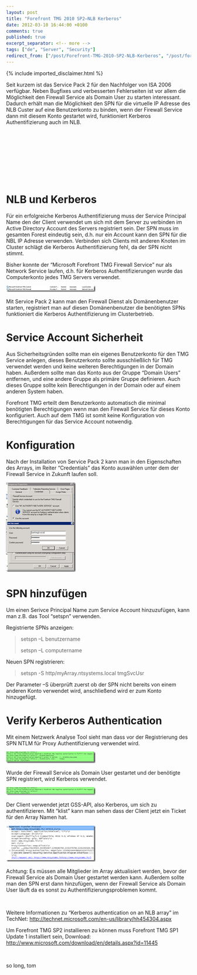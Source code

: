 ```yaml
---
layout: post
title: "Forefront TMG 2010 SP2–NLB Kerberos"
date: 2012-03-10 16:44:00 +0100
comments: true
published: true
excerpt_separator: <!-- more -->
tags: ["de", "Server", "Security"]
redirect_from: ["/post/Forefront-TMG-2010-SP2-NLB-Kerberos", "/post/forefront-tmg-2010-sp2-nlb-kerberos"]
---
```

<!-- more -->
{% include imported_disclaimer.html %}
<p>Seit kurzem ist das Service Pack 2 f&uuml;r den Nachfolger von ISA 2006 verf&uuml;gbar. Neben Bugfixes und verbesserten Fehlerseiten ist vor allem die M&ouml;glichkeit den Firewall Service als Domain User zu starten interessant. Dadurch erh&auml;lt man die M&ouml;glichkeit den SPN f&uuml;r die virtuelle IP Adresse des NLB Custer auf eine Benutzerkonto zu binden, wenn der Firewall Service dann mit diesem Konto gestartet wird, funktioniert Kerberos Authentifizierung auch im NLB.</p>
<h1>&nbsp;</h1>
<h1>&nbsp;</h1>
<h1>NLB und Kerberos</h1>
<p>F&uuml;r ein erfolgreiche Kerberos Authentifizierung muss der Service Principal Name den der Client verwendet um sich mit dem Server zu verbinden im Active Directory Account des Servers registriert sein. Der SPN muss im gesamten Forest eindeutig sein, d.h. nur ein Account kann den SPN f&uuml;r die NBL IP Adresse verwenden. Verbinden sich Clients mit anderen Knoten im Cluster schl&auml;gt die Kerberos Authentifizierung fehl, da der SPN nicht stimmt.</p>
<p>Bisher konnte der &ldquo;Microsoft Forefront TMG Firewall Service&rdquo; nur als Network Service laufen, d.h. f&uuml;r Kerberos Authentifizierungen wurde das Computerkonto jedes TMG Servers verwendet.</p>
<p><a href="/assets/image_415.png"><img style="background-image: none; padding-top: 0px; padding-left: 0px; margin: 0px; display: inline; padding-right: 0px; border-width: 0px;" title="image" src="/assets/image_thumb_413.png" alt="image" width="244" height="18" border="0" /></a></p>
<p>Mit Service Pack 2 kann man den Firewall Dienst als Dom&auml;nenbenutzer starten, registriert man auf diesen Dom&auml;nenbenutzer die ben&ouml;tigten SPNs funktioniert die Kerberos Authentifizierung im Clusterbetrieb.</p>
<h1>Service Account Sicherheit</h1>
<p>Aus Sicherheitsgr&uuml;nden sollte man ein eigenes Benutzerkonto f&uuml;r den TMG Service anlegen, dieses Benutzerkonto sollte ausschlie&szlig;lich f&uuml;r TMG verwendet werden und keine weiteren Berechtigungen in der Domain haben. Au&szlig;erdem sollte man das Konto aus der Gruppe &ldquo;Domain Users&rdquo; entfernen, und eine andere Gruppe als prim&auml;re Gruppe definieren. Auch dieses Gruppe sollte kein Berechtigungen in der Domain oder auf einem anderen System haben.</p>
<p>Forefront TMG erteilt dem Benutzerkonto automatisch die minimal ben&ouml;tigten Berechtigungen wenn man den Firewall Service f&uuml;r dieses Konto konfiguriert. Auch auf dem TMG ist somit keine Konfiguration von Berechtigungen f&uuml;r das Service Account notwendig.</p>
<h1>Konfiguration</h1>
<p>Nach der Installation von Service Pack 2 kann man in den Eigenschaften des Arrays, im Reiter &ldquo;Credentials&rdquo; das Konto ausw&auml;hlen unter dem der Firewall Service in Zukunft laufen soll.</p>
<p><a href="/assets/image_416.png"><img style="background-image: none; padding-top: 0px; padding-left: 0px; margin: 0px; display: inline; padding-right: 0px; border-width: 0px;" title="image" src="/assets/image_thumb_414.png" alt="image" width="190" height="244" border="0" /></a></p>
<h1>SPN hinzuf&uuml;gen</h1>
<p>Um einen Serivce Principal Name zum Service Account hinzuzuf&uuml;gen, kann man z.B. das Tool &ldquo;setspn&rdquo; verwenden.</p>
<p>Registrierte SPNs anzeigen:</p>
<blockquote>
<p>setspn &ndash;L benutzername</p>
<p>setspn &ndash;L computername</p>
</blockquote>
<p>Neuen SPN registrieren:</p>
<blockquote>
<p>setspn -S http/myArray.ntsystems.local tmgSvcUsr</p>
</blockquote>
<p>Der Parameter &ndash;S &uuml;berpr&uuml;ft zuerst ob der SPN nicht bereits von einem anderen Konto verwendet wird, anschlie&szlig;end wird er zum Konto hinzugef&uuml;gt.</p>
<h1>Verify Kerberos Authentication</h1>
<p>Mit einem Netzwerk Analyse Tool sieht man dass vor der Registrierung des SPN NTLM f&uuml;r Proxy Authentifizierung verwendet wird.</p>
<p><a href="/assets/image_417.png"><img style="background-image: none; padding-top: 0px; padding-left: 0px; margin: 0px; display: inline; padding-right: 0px; border-width: 0px;" title="image" src="/assets/image_thumb_415.png" alt="image" width="244" height="32" border="0" /></a></p>
<p>Wurde der Firewall Service als Domain User gestartet und der ben&ouml;tigte SPN registriert, wird Kerberos verwendet.</p>
<p><a href="/assets/image_418.png"><img style="background-image: none; padding-top: 0px; padding-left: 0px; margin: 0px; display: inline; padding-right: 0px; border-width: 0px;" title="image" src="/assets/image_thumb_416.png" alt="image" width="244" height="22" border="0" /></a></p>
<p>Der Client verwendet jetzt GSS-API, also Kerberos, um sich zu authentifizieren. Mit &ldquo;klist&rdquo; kann man sehen dass der Client jetzt ein Ticket f&uuml;r den Array Namen hat.</p>
<p><a href="/assets/image_419.png"><img style="background-image: none; padding-top: 0px; padding-left: 0px; margin: 0px; display: inline; padding-right: 0px; border-width: 0px;" title="image" src="/assets/image_thumb_417.png" alt="image" width="244" height="99" border="0" /></a></p>
<p>Achtung: Es m&uuml;ssen alle Mitglieder im Array aktualisiert werden, bevor der Firewall Service als Domain User gestartet werden kann. Au&szlig;erdem sollte man den SPN erst dann hinzuf&uuml;gen, wenn der Firewall Service als Domain User l&auml;uft da es sonst zu Authentifizierungsproblemen kommt.</p>
<p>&nbsp;</p>
<p>Weitere Informationen zu &ldquo;Kerberos authentication on an NLB array&rdquo; im TechNet: <a title="http://technet.microsoft.com/en-us/library/hh454304.aspx" href="http://technet.microsoft.com/en-us/library/hh454304.aspx">http://technet.microsoft.com/en-us/library/hh454304.aspx</a></p>
<p>Um Forefront TMG SP2 installieren zu k&ouml;nnen muss Forefront TMG SP1 Update 1 installiert sein, Download: <a title="http://www.microsoft.com/download/en/details.aspx?id=11445" href="http://www.microsoft.com/download/en/details.aspx?id=11445">http://www.microsoft.com/download/en/details.aspx?id=11445</a></p>
<p>&nbsp;</p>
<p>so long, tom</p>
